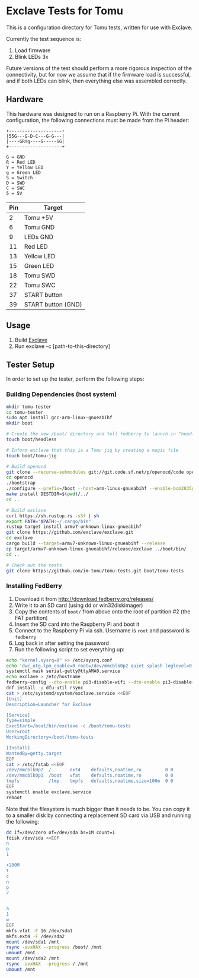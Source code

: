 # Exclave Tests for Tomu

This is a configuration directory for Tomu tests, written for use with Exclave.

Currently the test sequence is:

1. Load firmware
1. Blink LEDs 3x

Future versions of the test should perform a more rigorous inspection of the connectivity, but for now we assume that if the firmware load is successful, and if both LEDs can blink, then everything else was assembled correctly.

## Hardware

This hardware was designed to run on a Raspberry Pi.  With the current configuration, the following connections must be made from the Pi header:

````
+--------------------+
|55G---G-D-C---G-G---|
|----GRYg----G-----SG|
+--------------------+

G = GND
R = Red LED
Y = Yellow LED
g = Green LED
S = Switch
D = SWD
C = SWC
5 = 5V
````

| Pin | Target
| --- | ------
| 2   | Tomu +5V
| 6   | Tomu GND
| 9   | LEDs GND
| 11  | Red LED
| 13  | Yellow LED
| 15  | Green LED
| 18  | Tomu SWD
| 22  | Tomu SWC
| 37  | START button
| 39  | START button (GND)

## Usage

1. Build [Exclave](https://exclave.io/)
1. Run exclave -c [path-to-this-directory]

## Tester Setup

In order to set up the tester, perform the following steps:

### Building Dependencies (host system)

```sh
mkdir tomu-tester
cd tomu-tester
sudo apt install gcc-arm-linux-gnueabihf
mkdir boot

# Create the new /boot/ directory and tell fedberry to launch in "headless" mode
touch boot/headless

# Inform exclave that this is a Tomu jig by creating a magic file
touch boot/tomu-jig

# Build openocd
git clone --recurse-submodules git://git.code.sf.net/p/openocd/code openocd
cd openocd
./bootstrap
./configure --prefix=/boot --host=arm-linux-gnueabihf --enable-bcm2835gpio --enable-sysfsgpio --disable-jlink
make install DESTDIR=$(pwd)/../
cd ..

# Build exclave
curl https://sh.rustup.rs -sSf | sh
export PATH="$PATH:~/.cargo/bin"
rustup target install armv7-unknown-linux-gnueabihf
git clone https://github.com/exclave/exclave.git
cd exclave
cargo build --target=armv7-unknown-linux-gnueabihf --release
cp target/armv7-unknown-linux-gnueabihf/release/exclave ../boot/bin/
cd ..

# Check out the tests
git clone https://github.com/im-tomu/tomu-tests.git boot/tomu-tests
```

### Installing FedBerry

1. Download it from http://download.fedberry.org/releases/
1. Write it to an SD card (using dd or win32diskimager)
1. Copy the contents of `boot/` from above onto the root of partition #2 (the FAT partition)
1. Insert the SD card into the Raspberry Pi and boot it
1. Connect to the Raspberry Pi via ssh.  Username is `root` and password is `fedberry`
1. Log back in after setting the password
1. Run the following script to set everything up:

```sh
echo "kernel.sysrq=0" >> /etc/sysrq.conf
echo 'dwc_otg.lpm_enable=0 root=/dev/mmcblk0p2 quiet splash loglevel=0 logo.nologo vt.global_cursor_default=0 ro rootfstype=ext4 elevator=deadline fsck.repair=yes rootwait libahci.ignore_sss=1 raid=noautodetect nortc selinux=0 audit=0 quiet' > /boot/cmdline.txt
systemctl mask serial-getty@ttyAMA0.service
echo exclave > /etc/hostname
fedberry-config --dto-enable pi3-disable-wifi --dto-enable pi3-disable-bt --vc4-disable --dto-enable watchdog
dnf install -y dfu-util rsync
cat > /etc/systemd/system/exclave.service <<EOF
[Unit]
Description=Launcher for Exclave

[Service]
Type=simple
ExecStart=/boot/bin/exclave -c /boot/tomu-tests
User=root
WorkingDirectory=/boot/tomu-tests

[Install]
WantedBy=getty.target
EOF
cat > /etc/fstab <<EOF
/dev/mmcblk0p2  /       ext4    defaults,noatime,ro         0 0
/dev/mmcblk0p1  /boot   vfat    defaults,noatime,ro         0 0
tmpfs           /tmp    tmpfs   defaults,noatime,size=100m  0 0
EOF
systemctl enable exclave.service
reboot
```

Note that the filesystem is much bigger than it needs to be.  You can copy it to a smaller disk by connecting a replacement SD card via USB and running the following:
```sh
dd if=/dev/zero of=/dev/sda bs=1M count=1
fdisk /dev/sda <<EOF
n
p
1

+200M
t
c
n
p
2


a
1
w
EOF
mkfs.vfat -F 16 /dev/sda1
mkfs.ext4 -F /dev/sda2
mount /dev/sda1 /mnt
rsync -avxHAX --progress /boot/ /mnt
umount /mnt
mount /dev/sda2 /mnt
rsync -avxHAX --progress / /mnt
umount /mnt
```
